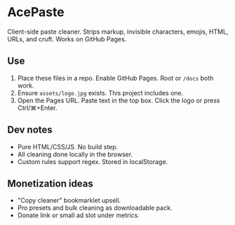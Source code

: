 # AcePaste

Client-side paste cleaner. Strips markup, invisible characters, emojis, HTML, URLs, and cruft. Works on GitHub Pages.

## Use

1. Place these files in a repo. Enable GitHub Pages. Root or `/docs` both work.
2. Ensure `assets/logo.jpg` exists. This project includes one.
3. Open the Pages URL. Paste text in the top box. Click the logo or press Ctrl/⌘+Enter.

## Dev notes

- Pure HTML/CSS/JS. No build step.
- All cleaning done locally in the browser.
- Custom rules support regex. Stored in localStorage.

## Monetization ideas

- "Copy cleaner" bookmarklet upsell.
- Pro presets and bulk cleaning as downloadable pack.
- Donate link or small ad slot under metrics.
